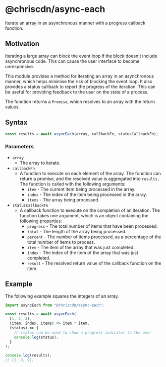 # @chriscdn/async-each

Iterate an array in an asynchronous manner with a progress callback function.

## Motivation

Iterating a large array can block the event loop if the block doesn't include asynchronous code. This can cause the user interface to become unresponsive.

This module provides a method for iterating an array in an asynchronous manner, which helps minimise the risk of blocking the event loop. It also provides a status callback to report the progress of the iteration. This can be useful for providing feedback to the user on the state of a process.

The function returns a `Promise`, which resolves to an array with the return values.

## Syntax

```js
const results = await asyncEach(array, callbackFn, statusCallbackFn);
```

### Parameters

- `array`
  - The array to iterate.
- `callbackFn`
  - A function to execute on each element of the array. The function can return a promise, and the resolved value is aggregated into `results.` The function is called with the following arguments:
    - `item` - The current item being processed in the array.
    - `index` - The index of the item being processed in the array.
    - `items` - The array being processed.
- `statusCallbackFn`
  - A callback function to execute on the completion of an iteration. The function takes one argument, which is an object containing the following properties:
    - `progress` - The total number of items that have been processed.
    - `total` - The length of the array being processed.
    - `percent` - The number of items processed, as a percentage of the total number of items to process.
    - `item` - The item of the array that was just completed.
    - `index` - The index of the item of the array that was just completed.
    - `result` - The resolved return value of the callback function on the item.

## Example

The following example squares the integers of an array.

```js
import asyncEach from "@chriscdn/async-each";

const results = await asyncEach(
  [1, 2, 3],
  (item, index, items) => item * item,
  (status) => {
    // status can be used to show a progress indicator to the user
    console.log(status);
  }
);

console.log(results);
// [1, 4, 9];
```

